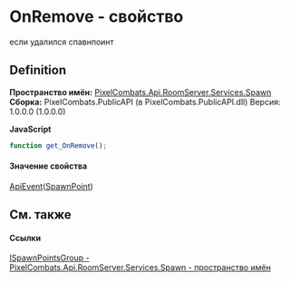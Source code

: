 # OnRemove - свойство


если удалился спавнпоинт



## Definition
**Пространство имён:** <a href="0971793b-47eb-58b2-d7a8-6c570042d7d9">PixelCombats.Api.RoomServer.Services.Spawn</a>  
**Сборка:** PixelCombats.PublicAPI (в PixelCombats.PublicAPI.dll) Версия: 1.0.0.0 (1.0.0.0)

**JavaScript**
``` JavaScript
function get_OnRemove();

```



#### Значение свойства
<a href="09cd41c4-e05d-d749-d641-73ffdf39afc5">ApiEvent</a>(<a href="f65aab51-de32-e872-5f74-c94b3bd33d2b">SpawnPoint</a>)

## См. также


#### Ссылки
<a href="026709df-d5c6-d2ed-d995-84e15522be5c">ISpawnPointsGroup - </a>  
<a href="0971793b-47eb-58b2-d7a8-6c570042d7d9">PixelCombats.Api.RoomServer.Services.Spawn - пространство имён</a>  
